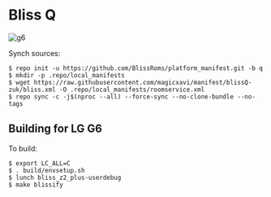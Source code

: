 # Bliss Q

![g6](https://github.com/magicxavi/manifest/raw/blissQ-g6/BLISS%20ROM_LG%20G6.png "g6")

Synch sources:

    $ repo init -u https://github.com/BlissRoms/platform_manifest.git -b q
    $ mkdir -p .repo/local_manifests
    $ wget https://raw.githubusercontent.com/magicxavi/manifest/blissQ-zuk/bliss.xml -O .repo/local_manifests/roomservice.xml
    $ repo sync -c -j$(nproc --all) --force-sync --no-clone-bundle --no-tags

Building for LG G6
---------------

To build:

    $ export LC_ALL=C
    $ . build/envsetup.sh
    $ lunch bliss_z2_plus-userdebug
    $ make blissify
